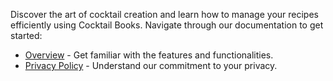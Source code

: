 Discover the art of cocktail creation and learn how to manage your recipes efficiently using Cocktail Books. Navigate through our documentation to get started:

- [Overview](Overview.md) - Get familiar with the features and functionalities.
- [Privacy Policy](Privacy.md) - Understand our commitment to your privacy. 